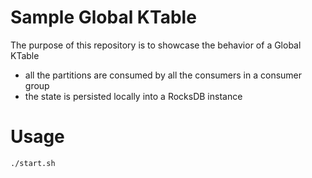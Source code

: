 # Sample Global KTable

The purpose of this repository is to showcase the behavior of a Global KTable
* all the partitions are consumed by all the consumers in a consumer group
* the state is persisted locally into a RocksDB instance

# Usage
```
./start.sh
``` 
